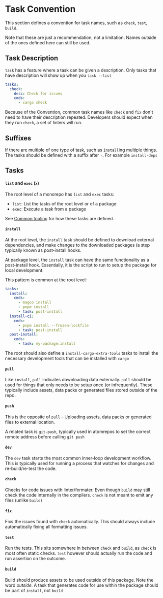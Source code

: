 # Task Convention

This section defines a convention for task names, such as 
`check`, `test`, `build`.

Note that these are just a recommendation, not a limitation.
Names outside of the ones defined here can still be used.

## Task Description
`task` has a feature where a task can be given a description. Only
tasks that have description will show up when you `task --list`

```yaml
tasks:
  check:
    desc: Check for issues
    cmds:
      - cargo check
```

Because of the Convention, common task names like `check` and `fix`
don't need to have their description repeated. Developers should
expect when they run `check`, a set of linters will run.

## Suffixes
If there are multiple of one type of task, such as `install`ing multiple
things. The tasks should be defined with a suffix after `-`. For example
`install-deps`

## Tasks

#### `list` and `exec` (`x`)
The root level of a monorepo has `list` and `exec` tasks:
- `list`: List the tasks of the root level or of a package
- `exec`: Execute a task from a package

See [Common tooling](./tool_common.md) for how these tasks are defined.

#### `install`
At the root level, the `install` task should be defined to download
external dependencies, and make changes to the downloaded packages (a step
typically known as post-install hooks.

At package level, the `install` task can have the same functionality as a
post-install hook. Essentially, it is the script to run to setup the package
for local development.

This pattern is common at the root level:
```yaml
tasks:
  install:
    cmds:
      - magoo install
      - pnpm install
      - task: post-install
  install-ci:
    cmds:
      - pnpm install --frozen-lockfile
      - task: post-install
  post-install:
    cmds:
      - task: my-package:install
```

The root should also define a `install-cargo-extra-tools` tasks
to install the necessary development tools that can be installed with `cargo`

#### `pull`
Like `install`, `pull` indicates downloading data externally. `pull`
should be used for things that only needs to be setup once (or infrequently).
These typically include assets, data packs or generated files stored outside of the repo.

#### `push`
This is the opposite of `pull` - Uploading assets, data packs or generated files to external location.

A related task is `git-push`, typically used in atomrepos to set the correct remote address before calling `git push`

#### `dev`
The `dev` task starts the most common inner-loop development workflow.
This is typically used for running a process that watches for changes and re-build/re-test
the code.

#### `check`
Checks for code issues with linter/formater. Even though `build`
may still check the code internally in the compilers. `check` is not meant to emit any files (unlike `build`)

#### `fix`
Fixs the issues found with `check` automatically. This should always
include automatically fixing all formatting issues.

#### `test`
Run the tests. This sits somewhere in between `check` and `build`, as `check` is most often
static checks. `test` however should actually run the code and run assertion on the outcome.

#### `build`
Build should produce assets to be used outside of this package. Note the word *outside*.
A task that generates code for use within the package should be part of `install`, not `build`

